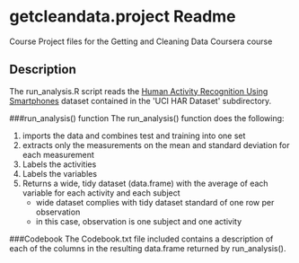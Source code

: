 # getcleandata.project Readme
Course Project files for the Getting and Cleaning Data Coursera course

## Description

The run_analysis.R script reads the [Human Activity Recognition Using Smartphones](http://archive.ics.uci.edu/ml/datasets/Human+Activity+Recognition+Using+Smartphones) dataset contained in the 'UCI HAR Dataset' subdirectory.
 
###run_analysis() function
The run_analysis() function does the following:

1. imports the data and combines test and training into one set 
2. extracts only the measurements on the mean and standard deviation for each measurement
3. Labels the activities
4. Labels the variables
5. Returns a wide, tidy dataset (data.frame) with the average of each variable for each activity and each subject
   - wide dataset complies with tidy dataset standard of one row per observation
   - in this case, observation is one subject and one activity

###Codebook
The Codebook.txt file included contains a description of each of the columns in the resulting data.frame returned by run_analysis().
